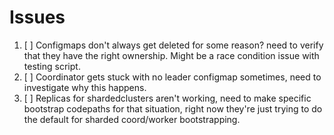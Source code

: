 # Issues

1. [ ] Configmaps don't always get deleted for some reason? need to verify that they have the right ownership. Might be a race condition issue with testing script.
2. [ ] Coordinator gets stuck with no leader configmap sometimes, need to investigate why this happens.
3. [ ] Replicas for shardedclusters aren't working, need to make specific bootstrap codepaths for that situation, right now they're just trying to do the default for sharded coord/worker bootstrapping.
